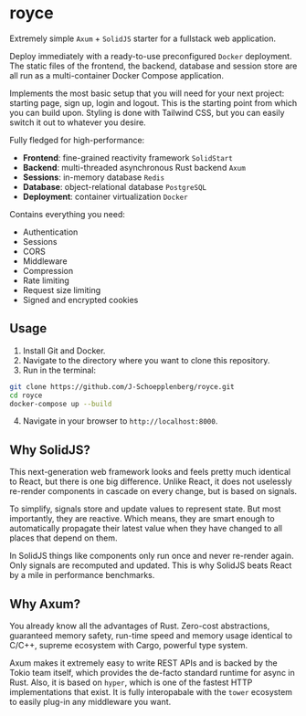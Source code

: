 # royce

Extremely simple `Axum` + `SolidJS` starter for a fullstack web application. 

Deploy immediately with a ready-to-use preconfigured `Docker` deployment. The static files of the frontend, the backend, database and session store are all run as a multi-container Docker Compose application.

Implements the most basic setup that you will need for your next project: starting page, sign up, login and logout. This is the starting point from which you can build upon. Styling is done with Tailwind CSS, but you can easily switch it out to whatever you desire. 

Fully fledged for high-performance:
- **Frontend**: fine-grained reactivity framework `SolidStart`
- **Backend**: multi-threaded asynchronous Rust backend `Axum`
- **Sessions**: in-memory database `Redis`
- **Database**: object-relational database `PostgreSQL`
- **Deployment**: container virtualization `Docker`

Contains everything you need:
- Authentication
- Sessions
- CORS
- Middleware
- Compression
- Rate limiting
- Request size limiting
- Signed and encrypted cookies

## Usage

1. Install Git and Docker.
2. Navigate to the directory where you want to clone this repository.
3. Run in the terminal:
```bash
git clone https://github.com/J-Schoepplenberg/royce.git
cd royce
docker-compose up --build
```
4. Navigate in your browser to `http://localhost:8000`.

## Why SolidJS?

This next-generation web framework looks and feels pretty much identical to React, but there is one big difference. Unlike React, it does not uselessly re-render components in cascade on every change, but is based on signals. 

To simplify, signals store and update values to represent state. But most importantly, they are reactive. Which means, they are smart enough to automatically propagate their latest value when they have changed to all places that depend on them.

In SolidJS things like components only run once and never re-render again. Only signals are recomputed and updated. This is why SolidJS beats React by a mile in performance benchmarks.

## Why Axum?

You already know all the advantages of Rust. Zero-cost abstractions, guaranteed memory safety, run-time speed and memory usage identical to C/C++, supreme ecosystem with Cargo, powerful type system.

Axum makes it extremely easy to write REST APIs and is backed by the Tokio team itself, which provides the de-facto standard runtime for async in Rust. Also, it is based on `hyper`, which is one of the fastest HTTP implementations that exist. It is fully interopabale with the `tower` ecosystem to easily plug-in any middleware you want.